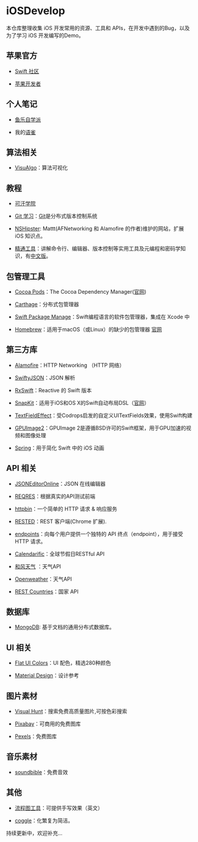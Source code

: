 # iOSDevelop
本仓库整理收集 iOS 开发常用的资源、工具和 APIs，在开发中遇到的Bug，以及为了学习 iOS 开发编写的Demo。

## 苹果官方
- [Swift 社区](https://swift.org)

- [苹果开发者](https://developer.apple.com/develop/)

## 个人笔记
- [鱼乐自学派](https://yulezixue.com)
   
- 我的[语雀](https://www.yuque.com/ideal156)

## 算法相关
- [VisuAlgo](https://visualgo.net/zh)：算法可视化

## 教程 
- [可汗学院](https://www.khanacademy.org)

- [Git 学习](https://learngitbranching.js.org/?locale=zh_CN)：[Git](https://git-scm.com)是分布式版本控制系统

- [NSHipster](https://nshipster.com): Mattt(AFNetworking 和 Alamofire 的作者)维护的网站，扩展 iOS 知识点。

- [精通工具](https://missing.csail.mit.edu)：讲解命令行、编辑器、版本控制等实用工具及元编程和密码学知识，有[中文版](https://missing-semester-cn.github.io)。

## 包管理工具
- [Cocoa Pods](https://github.com/CocoaPods/CocoaPods)：The Cocoa Dependency Manager([官网](https://cocoapods.org/))

- [Carthage](https://github.com/Carthage/Carthage)：分布式包管理器

- [Swift Package Manage](https://github.com/apple/swift-package-manager)：Swift编程语言的软件包管理器，集成在 Xcode 中

- [Homebrew](https://github.com/Homebrew/brew)：适用于macOS（或Linux）的缺少的包管理器 [官网](https://brew.sh)

## 第三方库
- [Alamofire](https://github.com/Alamofire/Alamofire)：HTTP Networking （HTTP 网络）

- [SwiftyJSON](https://github.com/SwiftyJSON/SwiftyJSON)：JSON 解析 

- [RxSwift](https://github.com/ReactiveX/RxSwift)：Reactive 的 Swift 版本

- [SnapKit](https://github.com/SnapKit/SnapKit)：适用于iOS和OS X的Swift自动布局DSL（[官网](http://snapkit.io)）

- [TextFieldEffect](https://github.com/raulriera/TextFieldEffects)：受Codrops启发的自定义UITextFields效果，使用Swift构建

- [GPUImage2](https://github.com/BradLarson/GPUImage2)：GPUImage 2是遵循BSD许可的Swift框架，用于GPU加速的视频和图像处理
 
- [Spring](https://github.com/MengTo/Spring)：用于简化 Swift 中的 iOS 动画

## API 相关
- [JSONEditorOnline](https://jsoneditoronline.org)：JSON 在线编辑器

- [REQRES](https://reqres.in)：根据真实的API测试前端

- [httpbin](https://httpbin.org)：一个简单的 HTTP 请求 & 响应服务

- [RESTED](https://chrome.google.com/webstore/detail/rested/eelcnbccaccipfolokglfhhmapdchbfg)：REST 客户端(Chrome 扩展).

- [endpoints](https://www.endpoints.dev)：向每个用户提供一个独特的 API 终点（endpoint），用于接受 HTTP 请求。

- [Calendarific](https://calendarific.com)：全球节假日RESTful API

- [和风天气](https://dev.heweather.com) ：天气API

- [Openweather](https://openweathermap.org)：天气API

- [REST Countries](https://restcountries.eu)：国家 API

## 数据库
- [MongoDB](https://www.mongodb.com): 基于文档的通用分布式数据库。

## UI 相关
- [Flat UI Colors](https://flatuicolors.com)：UI 配色，精选280种颜色

- [Material Design](https://material.io)：设计参考

## 图片素材
- [Visual Hunt](https://visualhunt.com)：搜索免费高质量图片,可按色彩搜索

- [Pixabay](https://pixabay.com)：可商用的免费图库

- [Pexels](https://www.pexels.com/zh-cn/)：免费图库

## 音乐素材
- [soundbible](http://soundbible.com/royalty-free-sounds-1.html)：免费音效

## 其他
- [流程图工具](https://excalidraw.com)：可提供手写效果（英文）

- [coggle](https://coggle.it)：化繁复为简洁。

持续更新中，欢迎补充...
